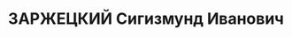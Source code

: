 ---
title: ЗАРЖЕЦКИЙ Сигизмунд Иванович
description: "Род. в 1889, Подольская губ., Литинский уезд, с. Гречаны, украинец,\
  \ обр.: среднее техническое, б/п. Проживал: Москва, ул. Земляной Вал, д. 27, кв.\
  \ 110. Начальник отдела текущего ремонта в службе пути ж.д. им.Дзержинского. \n\
  \  Арестован 17.04.1937. Обв. в вредительстве и участии в правотроцкистской террористической\
  \ диверсионно-шпионской организации. Приговор: ВК ВС СССР, 16.11.1937 – ВМН. Расстрелян\
  \ 16.11.1937, г.Москва. \n  Реабилитирован ВК ВС СССР 28.11.1956"
---